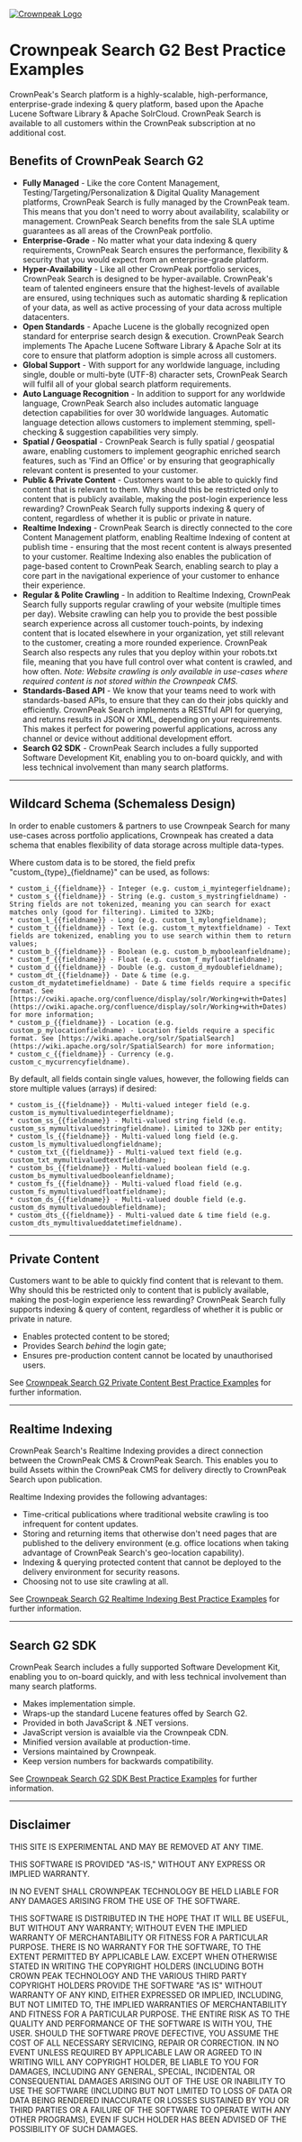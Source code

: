 <a href="http://www.crownpeak.com" target="_blank">![Crownpeak Logo](images/logo/crownpeak-logo.png?raw=true "Crownpeak Logo")</a>

# Crownpeak Search G2 Best Practice Examples

CrownPeak's Search platform is a highly-scalable, high-performance, enterprise-grade indexing & query platform, based upon the Apache Lucene Software Library & Apache SolrCloud. CrownPeak Search is available to all customers within the CrownPeak subscription at no additional cost.


## Benefits of CrownPeak Search G2

* **Fully Managed** - Like the core Content Management, Testing/Targeting/Personalization & Digital Quality Management platforms, CrownPeak Search is fully managed by the CrownPeak team. This means that you don't need to worry about availability, scalability or management. CrownPeak Search benefits from the sale SLA uptime guarantees as all areas of the CrownPeak portfolio.
* **Enterprise-Grade** - No matter what your data indexing & query requirements, CrownPeak Search ensures the performance, flexibility & security that you would expect from an enterprise-grade platform.
* **Hyper-Availability** - Like all other CrownPeak portfolio services, CrownPeak Search is designed to be hyper-available. CrownPeak's team of talented engineers ensure that the highest-levels of available are ensured, using techniques such as automatic sharding & replication of your data, as well as active processing of your data across multiple datacenters.
* **Open Standards** - Apache Lucene is the globally recognized open standard for enterprise search design & execution. CrownPeak Search implements The Apache Lucene Software Library & Apache Solr at its core to ensure that platform adoption is simple across all customers.
* **Global Support** - With support for any worldwide language, including single, double or multi-byte (UTF-8) character sets, CrownPeak Search will fulfil all of your global search platform requirements.
* **Auto Language Recognition** - In addition to support for any worldwide language, CrownPeak Search also includes automatic language detection capabilities for over 30 worldwide languages. Automatic language detection allows customers to implement stemming, spell-checking & suggestion capabilities very simply.
* **Spatial / Geospatial** - CrownPeak Search is fully spatial / geospatial aware, enabling customers to implement geographic enriched search features, such as 'Find an Office' or by ensuring that geographically relevant content is presented to your customer.
* **Public & Private Content** - Customers want to be able to quickly find content that is relevant to them. Why should this be restricted only to content that is publicly available, making the post-login experience less rewarding? CrownPeak Search fully supports indexing & query of content, regardless of whether it is public or private in nature.
* **Realtime Indexing** - CrownPeak Search is directly connected to the core Content Management platform, enabling Realtime Indexing of content at publish time - ensuring that the most recent content is always presented to your customer. Realtime Indexing also enables the publication of page-based content to CrownPeak Search, enabling search to play a core part in the navigational experience of your customer to enhance their experience.
* **Regular & Polite Crawling** - In addition to Realtime Indexing, CrownPeak Search fully supports regular crawling of your website (multiple times per day). Website crawling can help you to provide the best possible search experience across all customer touch-points, by indexing content that is located elsewhere in your organization, yet still relevant to the customer, creating a more rounded experience. CrownPeak Search also respects any rules that you deploy within your robots.txt file, meaning that you have full control over what content is crawled, and how often.
_Note: Website crawling is only available in use-cases where required content is not stored within the Crownpeak CMS._
* **Standards-Based API** - We know that your teams need to work with standards-based APIs, to ensure that they can do their jobs quickly and efficiently. CrownPeak Search implements a RESTful API for querying, and returns results in JSON or XML, depending on your requirements. This makes it perfect for powering powerful applications, across any channel or device without additional development effort.
* **Search G2 SDK** - CrownPeak Search includes a fully supported Software Development Kit, enabling you to on-board quickly, and with less technical involvement than many search platforms.

***

## Wildcard Schema (Schemaless Design)

In order to enable customers & partners to use Crownpeak Search for many use-cases across portfolio applications, Crownpeak has created a data schema that enables flexibility of data storage across multiple data-types.

Where custom data is to be stored, the field prefix "custom_{type}_{fieldname}" can be used, as follows:

```
* custom_i_{{fieldname}} - Integer (e.g. custom_i_myintegerfieldname);
* custom_s_{{fieldname}} - String (e.g. custom_s_mystringfieldname) - String fields are not tokenized, meaning you can search for exact matches only (good for filtering). Limited to 32Kb;
* custom_l_{{fieldname}} - Long (e.g. custom_l_mylongfieldname);
* custom_t_{{fieldname}} - Text (e.g. custom_t_mytextfieldname) - Text fields are tokenized, enabling you to use search within them to return values;
* custom_b_{{fieldname}} - Boolean (e.g. custom_b_mybooleanfieldname);
* custom_f_{{fieldname}} - Float (e.g. custom_f_myfloatfieldname);
* custom_d_{{fieldname}} - Double (e.g. custom_d_mydoublefieldname);
* custom_dt_{{fieldname}} - Date & time (e.g. custom_dt_mydatetimefieldname) - Date & time fields require a specific format. See [https://cwiki.apache.org/confluence/display/solr/Working+with+Dates](https://cwiki.apache.org/confluence/display/solr/Working+with+Dates) for more information;
* custom_p_{{fieldname}} - Location (e.g. custom_p_mylocationfieldname) - Location fields require a specific format. See [https://wiki.apache.org/solr/SpatialSearch](https://wiki.apache.org/solr/SpatialSearch) for more information;
* custom_c_{{fieldname}} - Currency (e.g. custom_c_mycurrencyfieldname).
```

By default, all fields contain single values, however, the following fields can store multiple values (arrays) if desired:

```
* custom_is_{{fieldname}} - Multi-valued integer field (e.g. custom_is_mymultivaluedintegerfieldname);
* custom_ss_{{fieldname}} - Multi-valued string field (e.g. custom_ss_mymultivaluedstringfieldname). Limited to 32Kb per entity;
* custom_ls_{{fieldname}} - Multi-valued long field (e.g. custom_ls_mymultivaluedlongfieldname);
* custom_txt_{{fieldname}} - Multi-valued text field (e.g. custom_txt_mymultivaluedtextfieldname);
* custom_bs_{{fieldname}} - Multi-valued boolean field (e.g. custom_bs_mymultivaluedbooleanfieldname);
* custom_fs_{{fieldname}} - Multi-valued fload field (e.g. custom_fs_mymultivaluedfloatfieldname);
* custom_ds_{{fieldname}} - Multi-valued double field (e.g. custom_ds_mymultivaluedoublefieldname);
* custom_dts_{{fieldname}} - Multi-valued date & time field (e.g. custom_dts_mymultivalueddatetimefieldname).
```

***

## Private Content

Customers want to be able to quickly find content that is relevant to them. Why should this be restricted only to content that is publicly available, making the post-login experience less rewarding? CrownPeak Search fully supports indexing & query of content, regardless of whether it is public or private in nature.

* Enables protected content to be stored;
* Provides Search *behind* the login gate;
* Ensures pre-production content cannot be located by unauthorised users.

See [Crownpeak Search G2 Private Content Best Practice Examples](private-content-examples/README.md) for further information.

***

## Realtime Indexing

CrownPeak Search's Realtime Indexing provides a direct connection between the CrownPeak CMS & CrownPeak Search. This enables you to build Assets within the CrownPeak CMS for delivery directly to CrownPeak Search upon publication.

Realtime Indexing provides the following advantages:

* Time-critical publications where traditional website crawling is too infrequent for content updates.
* Storing and returning items that otherwise don't need pages that are published to the delivery environment (e.g. office locations when taking advantage of CrownPeak Search's geo-location capability).
* Indexing & querying protected content that cannot be deployed to the delivery environment for security reasons.
* Choosing not to use site crawling at all.

See [Crownpeak Search G2 Realtime Indexing Best Practice Examples](realtime-indexing-examples/README.md) for further information.

***

## Search G2 SDK

CrownPeak Search includes a fully supported Software Development Kit, enabling you to on-board quickly, and with less technical involvement than many search platforms.

* Makes implementation simple.
* Wraps-up the standard Lucene features offed by Search G2.
* Provided in both JavaScript & .NET versions.
* JavaScript version is avaialble via the Crownpeak CDN.
* Minified version available at production-time.
* Versions maintained by Crownpeak.
* Keep version numbers for backwards compatibility.

See [Crownpeak Search G2 SDK Best Practice Examples](search-g2-sdk-javascript-examples/README.md) for further information.

***

## Disclaimer

THIS SITE IS EXPERIMENTAL AND MAY BE REMOVED AT ANY TIME.

THIS SOFTWARE IS PROVIDED "AS-IS," WITHOUT ANY EXPRESS OR IMPLIED WARRANTY.

IN NO EVENT SHALL CROWNPEAK TECHNOLOGY BE HELD LIABLE FOR ANY DAMAGES ARISING FROM THE USE OF THE SOFTWARE.

THIS SOFTWARE IS DISTRIBUTED IN THE HOPE THAT IT WILL BE USEFUL, BUT WITHOUT ANY WARRANTY; WITHOUT EVEN THE IMPLIED WARRANTY OF MERCHANTABILITY OR FITNESS FOR A PARTICULAR PURPOSE. THERE IS NO WARRANTY FOR THE SOFTWARE, TO THE EXTENT PERMITTED BY APPLICABLE LAW. EXCEPT WHEN OTHERWISE STATED IN WRITING THE COPYRIGHT HOLDERS (INCLUDING BOTH CROWN PEAK TECHNOLOGY AND THE VARIOUS THIRD PARTY COPYRIGHT HOLDERS PROVIDE THE SOFTWARE "AS IS" WITHOUT WARRANTY OF ANY KIND, EITHER EXPRESSED OR IMPLIED, INCLUDING, BUT NOT LIMITED TO, THE IMPLIED WARRANTIES OF MERCHANTABILITY AND FITNESS FOR A PARTICULAR PURPOSE. THE ENTIRE RISK AS TO THE QUALITY AND PERFORMANCE OF THE SOFTWARE IS WITH YOU, THE USER. SHOULD THE SOFTWARE PROVE DEFECTIVE, YOU ASSUME THE COST OF ALL NECESSARY SERVICING, REPAIR OR CORRECTION. IN NO EVENT UNLESS REQUIRED BY APPLICABLE LAW OR AGREED TO IN WRITING WILL ANY COPYRIGHT HOLDER, BE LIABLE TO YOU FOR DAMAGES, INCLUDING ANY GENERAL, SPECIAL, INCIDENTAL OR CONSEQUENTIAL DAMAGES ARISING OUT OF THE USE OR INABILITY TO USE THE SOFTWARE (INCLUDING BUT NOT LIMITED TO LOSS OF DATA OR DATA BEING RENDERED INACCURATE OR LOSSES SUSTAINED BY YOU OR THIRD PARTIES OR A FAILURE OF THE SOFTWARE TO OPERATE WITH ANY OTHER PROGRAMS), EVEN IF SUCH HOLDER HAS BEEN ADVISED OF THE POSSIBILITY OF SUCH DAMAGES.